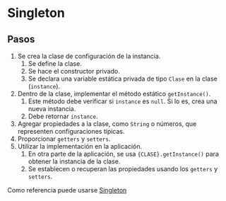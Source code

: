 # Singleton
## Pasos
1. Se crea la clase de configuración de la instancia.
   1. Se define la clase.
   2. Se hace el constructor privado.
   3. Se declara una variable estática privada de tipo `Clase` en la clase (`instance`).
2. Dentro de la clase, implementar el método estático `getInstance()`. 
   1. Este método debe verificar si `instance` es `null`. Si lo es, crea una nueva instancia.
   2. Debe retornar `instance`.
3. Agregar propiedades a la clase, como `String` o números, que representen configuraciones típicas.
4. Proporcionar `getters` y `setters`.
5. Utilizar la implementación en la aplicación.
   1. En otra parte de la aplicación, se usa `{CLASE}.getInstance()` para obtener la instancia de la clase.
   2. Se establecen o recuperan las propiedades usando los `getters` y `setters`.

Como referencia puede usarse [Singleton](https://www.youtube.com/watch?v=gocJeOHtj9w)